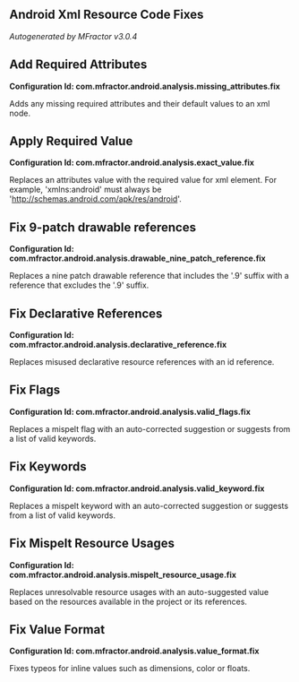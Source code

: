## Android Xml Resource Code Fixes
*Autogenerated by MFractor v3.0.4*
## Add Required Attributes

**Configuration Id: com.mfractor.android.analysis.missing_attributes.fix**

Adds any missing required attributes and their default values to an xml node.

## Apply Required Value

**Configuration Id: com.mfractor.android.analysis.exact_value.fix**

Replaces an attributes value with the required value for xml element. For example, 'xmlns:android' must always be 'http://schemas.android.com/apk/res/android'.

## Fix 9-patch drawable references

**Configuration Id: com.mfractor.android.analysis.drawable_nine_patch_reference.fix**

Replaces a nine patch drawable reference that includes the '.9' suffix with a reference that excludes the '.9' suffix.

## Fix Declarative References

**Configuration Id: com.mfractor.android.analysis.declarative_reference.fix**

Replaces misused declarative resource references with an id reference.

## Fix Flags

**Configuration Id: com.mfractor.android.analysis.valid_flags.fix**

Replaces a mispelt flag with an auto-corrected suggestion or suggests from a list of valid keywords.

## Fix Keywords

**Configuration Id: com.mfractor.android.analysis.valid_keyword.fix**

Replaces a mispelt keyword with an auto-corrected suggestion or suggests from a list of valid keywords.

## Fix Mispelt Resource Usages

**Configuration Id: com.mfractor.android.analysis.mispelt_resource_usage.fix**

Replaces unresolvable resource usages with an auto-suggested value based on the resources available in the project or its references.

## Fix Value Format

**Configuration Id: com.mfractor.android.analysis.value_format.fix**

Fixes typeos for inline values such as dimensions, color or floats.

